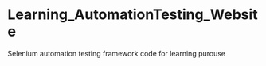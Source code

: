 # Learning_AutomationTesting_Website

Selenium automation testing framework code for learning purouse
